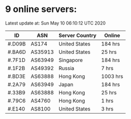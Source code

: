 # 9 online servers:

Latest update at: Sun May 10 06:10:12 UTC 2020

| ID | ASN | Server Country | Online |
| -- | --- | -------------- | ------ |
| #.D09B | AS174 | United States | 184 hrs |
| #.BA6D | AS35913 | United States | 25 hrs |
| #.7F1D | AS63949 | Singapore | 184 hrs |
| #.1F2B | AS49392 | Russia | 7 hrs |
| #.BD3E | AS63888 | Hong Kong | 1003 hrs |
| #.2A79 | AS63949 | Japan | 184 hrs |
| #.33B9 | AS63888 | Hong Kong | 25 hrs |
| #.79C6 | AS4760 | Hong Kong | 1 hrs |
| #.E140 | AS8100 | United States | 3 hrs |

